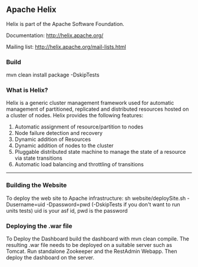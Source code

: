 <!---
Licensed to the Apache Software Foundation (ASF) under one
or more contributor license agreements.  See the NOTICE file
distributed with this work for additional information
regarding copyright ownership.  The ASF licenses this file
to you under the Apache License, Version 2.0 (the
"License"); you may not use this file except in compliance
with the License.  You may obtain a copy of the License at

  http://www.apache.org/licenses/LICENSE-2.0

Unless required by applicable law or agreed to in writing,
software distributed under the License is distributed on an
"AS IS" BASIS, WITHOUT WARRANTIES OR CONDITIONS OF ANY
KIND, either express or implied.  See the License for the
specific language governing permissions and limitations
under the License.
-->

Apache Helix
---------------
Helix is part of the Apache Software Foundation.

Documentation: http://helix.apache.org/

Mailing list: http://helix.apache.org/mail-lists.html

### Build

mvn clean install package -DskipTests


### What is Helix?

Helix is a generic cluster management framework used for automatic management of partitioned, replicated and distributed resources hosted on a cluster of nodes. Helix provides the following features: 

1. Automatic assignment of resource/partition to nodes
2. Node failure detection and recovery
3. Dynamic addition of Resources 
4. Dynamic addition of nodes to the cluster
5. Pluggable distributed state machine to manage the state of a resource via state transitions
6. Automatic load balancing and throttling of transitions 

-----
  

### Building the Website

To deploy the web site to Apache infrastructure: sh website/deploySite.sh -Dusername=uid -Dpassword=pwd (-DskipTests if you don't want to run units tests)
uid is your asf id, pwd is the password

 
### Deploying the .war file

To Deploy the Dashboard build the dashboard with mvn clean compile. The resulting .war file needs to be deployed on a suitable server such as Tomcat. Run standalone Zookeeper and the RestAdmin Webapp. Then deploy the dashboard on the server. 
   
